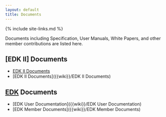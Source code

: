 ```yaml
---
layout: default
title: Documents
---
```

{% include site-links.md %}

Documents including Specification, User Manuals, White Papers, and
other member contributions are listed here.

## [EDK II] Documents
* <a href="{{baseurl}}/docs/EDK_II_Documents.html">EDK II Documents</a>  
* [EDK II Documents]({{wiki}}/EDK II Documents)

## [EDK]({{wiki}}/EDK) Documents

* [EDK User Documentation]({{wiki}}/EDK User Documentation)
* [EDK Member Documents]({{wiki}}/EDK Member Documents)
